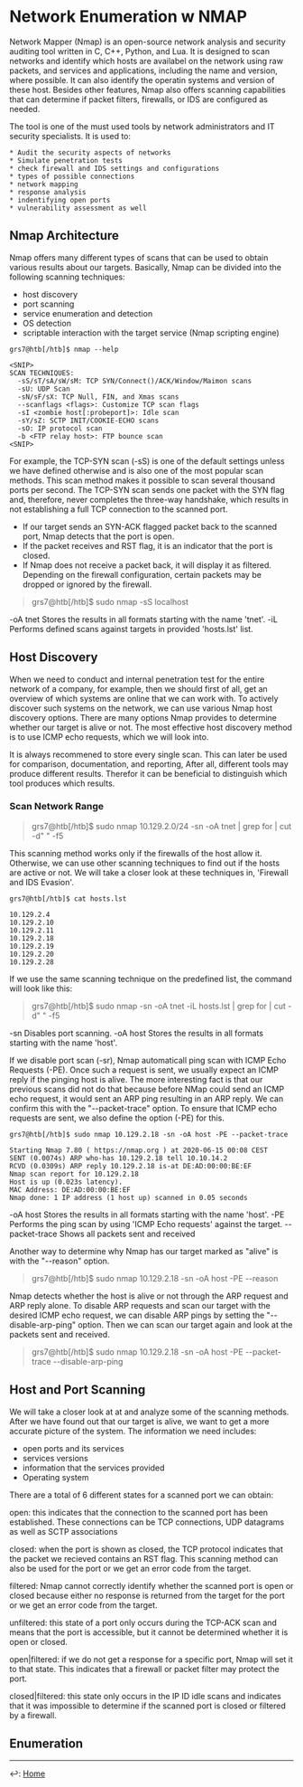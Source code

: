 # Network Enumeration w NMAP

Network Mapper (Nmap) is an open-source network analysis and security auditing tool written in C, C++, Python, and Lua. It is designed to scan networks and identify which hosts are availabel on the network using raw packets, and services and applications, including the name and version, where possible. It can also identify the operatin systems and version of these host. Besides other features, Nmap also offers scanning capabilities that can determine if packet filters, firewalls, or IDS are configured as needed.

The tool is one of the must used tools by network administrators and IT security specialists. It is used to:

    * Audit the security aspects of networks
    * Simulate penetration tests
    * check firewall and IDS settings and configurations
    * types of possible connections
    * network mapping
    * response analysis
    * indentifying open ports
    * vulnerability assessment as well

## Nmap Architecture

Nmap offers many different types of scans that can be used to obtain various results about our targets. Basically, Nmap can be divided into the following scanning techniques:

* host discovery
* port scanning
* service enumeration and detection
* OS detection
* scriptable interaction with the target service (Nmap scripting engine)

```
grs7@htb[/htb]$ nmap --help

<SNIP>
SCAN TECHNIQUES:
  -sS/sT/sA/sW/sM: TCP SYN/Connect()/ACK/Window/Maimon scans
  -sU: UDP Scan
  -sN/sF/sX: TCP Null, FIN, and Xmas scans
  --scanflags <flags>: Customize TCP scan flags
  -sI <zombie host[:probeport]>: Idle scan
  -sY/sZ: SCTP INIT/COOKIE-ECHO scans
  -sO: IP protocol scan
  -b <FTP relay host>: FTP bounce scan
<SNIP>
```

For example, the TCP-SYN scan (-sS) is one of the default settings unless we have defined otherwise and is also one of the most popular scan methods. This scan method makes it possible to scan several thousand ports per second. The TCP-SYN scan sends one packet with the SYN flag and, therefore, never completes the three-way handshake, which results in not establishing a full TCP connection to the scanned port.

  * If our target sends an SYN-ACK flagged packet back to the scanned port, Nmap detects that the port is open.
  * If the packet receives and RST flag, it is an indicator that the port is closed.
  * If Nmap does not receive a packet back, it will display it as filtered. Depending on the firewall configuration, certain packets may be dropped or ignored by the firewall.

  > grs7@htb[/htb]$ sudo nmap -sS localhost

  -oA tnet	Stores the results in all formats starting with the name 'tnet'.
  -iL	Performs defined scans against targets in provided 'hosts.lst' list.


## Host Discovery

When we need to conduct and internal penetration test for the entire network of a company, for example, then we should first of all, get an overview of which systems are online that we can work with. To actively discover such systems on the network, we can use various Nmap host discovery options. There are many options Nmap provides to determine whether our target is alive or not. The most effective host discovery method is to use ICMP echo requests, which we will look into.

It is always recommened to store every single scan. This can later be used for comparison, documentation, and reporting, After all, different tools may produce different results. Therefor it can be beneficial to distinguish which tool produces which results.

### Scan Network Range

> grs7@htb[/htb]$ sudo nmap 10.129.2.0/24 -sn -oA tnet | grep for | cut -d" " -f5

This scanning method works only if the firewalls of the host allow it. Otherwise, we can use other scanning techniques to find out if the hosts are active or not. We will take a closer look at these techniques in, 'Firewall and IDS Evasion'.

```EXAMPLE LIST
grs7@htb[/htb]$ cat hosts.lst

10.129.2.4
10.129.2.10
10.129.2.11
10.129.2.18
10.129.2.19
10.129.2.20
10.129.2.28
```

If we use the same scanning technique on the predefined list, the command will look like this:

> grs7@htb[/htb]$ sudo nmap -sn -oA tnet -iL hosts.lst | grep for | cut -d" " -f5

-sn	Disables port scanning.
-oA host	Stores the results in all formats starting with the name 'host'.

If we disable port scan (-sr), Nmap automaticall ping scan with ICMP Echo Requests (-PE). Once such a request is sent, we usually expect an ICMP reply if the pinging host is alive. The more interesting fact is that our previous scans did not do that because before NMap could send an ICMP echo request, it would sent an ARP ping resulting in an ARP reply. We can confirm this with the "--packet-trace" option. To ensure that ICMP echo requests are sent, we also define the option (-PE) for this.

```EXAMPLE
grs7@htb[/htb]$ sudo nmap 10.129.2.18 -sn -oA host -PE --packet-trace 

Starting Nmap 7.80 ( https://nmap.org ) at 2020-06-15 00:08 CEST
SENT (0.0074s) ARP who-has 10.129.2.18 tell 10.10.14.2
RCVD (0.0309s) ARP reply 10.129.2.18 is-at DE:AD:00:00:BE:EF
Nmap scan report for 10.129.2.18
Host is up (0.023s latency).
MAC Address: DE:AD:00:00:BE:EF
Nmap done: 1 IP address (1 host up) scanned in 0.05 seconds
```

  -oA host	Stores the results in all formats starting with the name 'host'.
  -PE	Performs the ping scan by using 'ICMP Echo requests' against the target.
  --packet-trace	Shows all packets sent and received

Another way to determine why Nmap has our target marked as "alive" is with the "--reason" option.


> grs7@htb[/htb]$ sudo nmap 10.129.2.18 -sn -oA host -PE --reason 

Nmap detects whether the host is alive or not through the ARP request and ARP reply alone. To disable ARP requests and scan our target with the desired ICMP  echo request, we can disable ARP pings by setting the "--disable-arp-ping" option. Then we can scan our target again and look at the packets sent and received.

> grs7@htb[/htb]$ sudo nmap 10.129.2.18 -sn -oA host -PE --packet-trace --disable-arp-ping 

## Host and Port Scanning

We will take a closer look at at and analyze some of the scanning methods. After we have found out that our target is alive, we want to get a more accurate picture of the system. The information we need includes:

  * open ports and its services
  * services versions
  * information that the services provided
  * Operating system

There are a total of 6 different states for a scanned port we can obtain:

open:
 this indicates that the connection to the scanned port has been established. These connections can be TCP connections, UDP datagrams as well as SCTP associations 
 
closed:
 when the port is shown as closed, the TCP protocol indicates that the packet we recieved contains an RST flag. This scanning method can also be used for the port or we get an error code from the target.
 
filtered:
 Nmap cannot correctly identify whether the scanned port is open or closed because either no response is returned from the target for the port or we get an error code from the target.
 
unfiltered:
 this state of a port only occurs during the TCP-ACK scan and means that the port is accessible, but it cannot be determined whether it is open or closed.

open|filtered:
 if we do not get a response for a specific port, Nmap will set it to that state. This indicates that a firewall or packet filter may protect the port.

closed|filtered:
 this state only occurs in the IP ID idle scans and indicates that it was impossible to determine if the scanned port is closed or filtered by a firewall.

 

## Enumeration





---

↩️: [Home](../../index.md)
